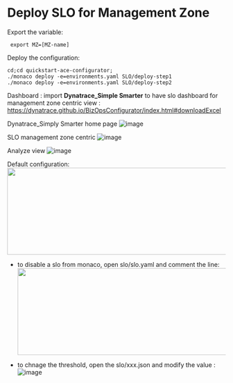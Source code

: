 # Deploy SLO for Management Zone

Export the variable:

	 export MZ=[MZ-name]

Deploy the configuration:

	cd;cd quickstart-ace-configurator;
	./monaco deploy -e=environments.yaml SLO/deploy-step1
	./monaco deploy -e=environments.yaml SLO/deploy-step2


Dashboard :
 import **Dynatrace_Simple Smarter** to have slo dashboard for management zone centric view :
 	https://dynatrace.github.io/BizOpsConfigurator/index.html#downloadExcel

Dynatrace_Simply Smarter home page
![image](https://user-images.githubusercontent.com/40337213/176837340-187a05bb-ef54-401a-92d2-77f15eadc503.png)

SLO management zone centric
![image](https://user-images.githubusercontent.com/40337213/176838706-36f87d7d-485f-4e03-a01e-cf80c40278a6.png)

Analyze view
![image](https://user-images.githubusercontent.com/40337213/176836841-76a461e0-3d9f-4bd3-adaf-840ad679e44b.png)
	

Default configuration:
	<img src="https://user-images.githubusercontent.com/40337213/176833940-9d27f92e-eb72-49c6-87ed-72b84eca55bb.png" width="600" height="200">

- to disable a slo from monaco, open slo/slo.yaml and comment the line: 
	<img src="https://user-images.githubusercontent.com/40337213/176834195-e5676e9c-25bc-41e8-b094-87c9c053c1f1.png" width="600" height="200">

- to chnage the threshold, open the slo/xxx.json and modify the value : 
	![image](https://user-images.githubusercontent.com/40337213/176834354-fb68c020-7b7c-4a83-b518-92736ddaac9a.png)
